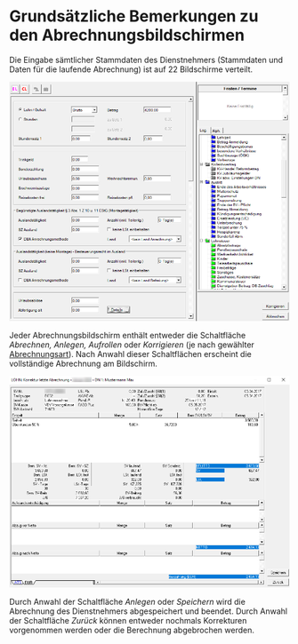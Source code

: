 # Grundsätzliche Bemerkungen zu den Abrechnungsbildschirmen

Die Eingabe sämtlicher Stammdaten des Dienstnehmers (Stammdaten und Daten für die laufende Abrechnung) ist auf 22 Bildschirme verteilt.

![Image](<img/image46.png>)

Jeder Abrechnungsbildschirm enthält entweder die Schaltfläche *Abrechnen, Anlegen, Aufrollen* oder *Korrigieren* (je nach gewählter [Abrechnungsart](../Abrechnungen/Laufende_Abrechnung_mit_Aenderung.md)). Nach Anwahl dieser Schaltflächen erscheint die vollständige Abrechnung am Bildschirm.

![Image](<img/image47.png>)

Durch Anwahl der Schaltfläche *Anlegen* oder *Speichern* wird die Abrechnung des Dienstnehmers abgespeichert und beendet. Durch Anwahl der Schaltfläche *Zurück* können entweder nochmals Korrekturen vorgenommen werden oder die Berechnung abgebrochen werden.